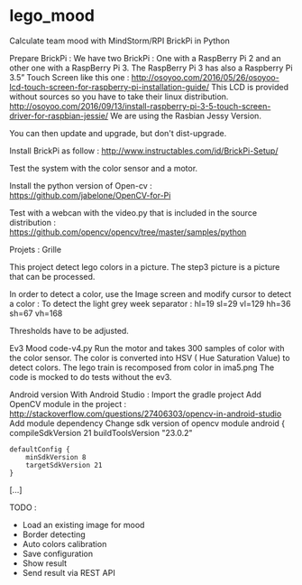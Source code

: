 # lego_mood
Calculate team mood with MindStorm/RPI BrickPi in Python

Prepare BrickPi :
We have two BrickPi : One with a RaspBerry Pi 2 and an other one with a RaspBerry Pi 3.
The RaspBerry Pi 3 has also a Raspberry Pi 3.5” Touch Screen like this one : http://osoyoo.com/2016/05/26/osoyoo-lcd-touch-screen-for-raspberry-pi-installation-guide/
This LCD is provided without sources so you have to take their linux distribution.
http://osoyoo.com/2016/09/13/install-raspberry-pi-3-5-touch-screen-driver-for-raspbian-jessie/
We are using the Rasbian Jessy Version.

You can then update and upgrade, but don't dist-upgrade.

Install BrickPi as follow : 
http://www.instructables.com/id/BrickPi-Setup/

Test the system with the color sensor and a motor.

Install the python version of Open-cv :
https://github.com/jabelone/OpenCV-for-Pi

Test with a webcan with the video.py that is included in the source distribution :
https://github.com/opencv/opencv/tree/master/samples/python

Projets :
Grille

This project detect lego colors in a picture.
The step3 picture is a picture that can be processed.

In order to detect a color, use the Image screen and modify cursor to detect a color :
To detect the light grey week separator :
hl=19
sl=29
vl=129
hh=36
sh=67
vh=168

Thresholds have to be adjusted.

Ev3 Mood
code-v4.py
Run the motor and takes 300 samples of color with the color sensor.
The color is converted into HSV ( Hue Saturation Value) to detect colors.
The lego train is recomposed from color in ima5.png
The code is mocked to do tests without the ev3.

Android version
With Android Studio :
Import the gradle project
Add OpenCV module in the project : http://stackoverflow.com/questions/27406303/opencv-in-android-studio
Add module dependency
Change sdk version of opencv module 
android {
    compileSdkVersion 21
    buildToolsVersion "23.0.2"

    defaultConfig {
        minSdkVersion 8
        targetSdkVersion 21
    }
[...]

TODO :
- Load an existing image for mood
- Border detecting
- Auto colors calibration
- Save configuration
- Show result
- Send result via REST API
